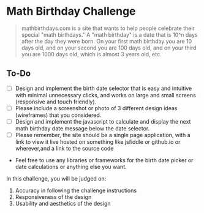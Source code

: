 # Math Birthday Challenge

> mathbirthdays.com is a site that wants to help people celebrate their special "math birthdays." A "math birthday" is a date that is 10^n days after the day they were born. On your first math birthday you are 10 days old, and on your second you are 100 days old, and on your third you are 1000 days old, which is almost 3 years old, etc.

## To-Do

- [ ] Design and implement the birth date selector that is easy and intuitive with minimal unnecessary clicks, and works on large and small screens (responsive and touch friendly).
- [ ] Please include a screenshot or photo of 3 different design ideas (wireframes) that you
      considered.
- [ ] Design and implement the javascript to calculate and display the next math birthday date
      message below the date selector.
- [ ] Please remember, the site should be a single page application, with a link to view it live hosted on something like jsfiddle or github.io or wherever,and a link to the source code

- Feel free to use any libraries or frameworks for the birth date picker or date calculations or anything else you want.

In this challenge, you will be judged on:

1. Accuracy in following the challenge instructions
2. Responsiveness of the design
3. Usability and aesthetics of the design
